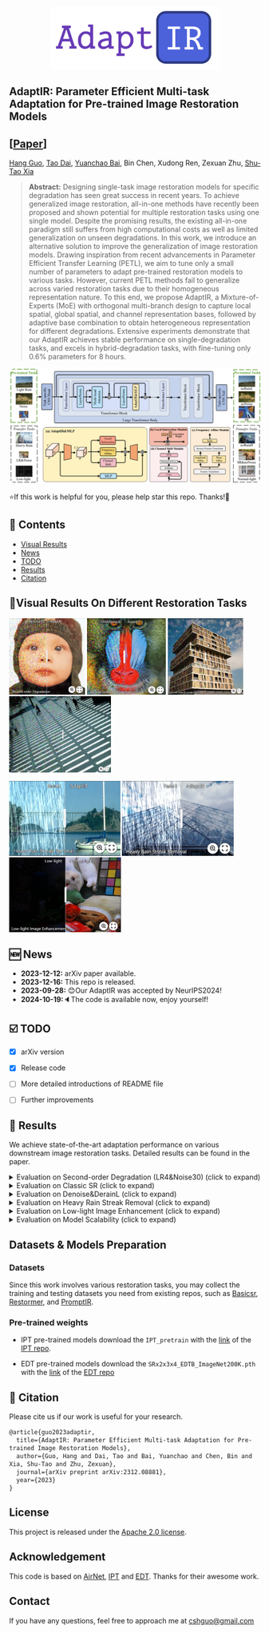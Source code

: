 <p align="center">
    <img src="assets/adaptir_logo.png" width="340">
</p>

## AdaptIR: Parameter Efficient Multi-task Adaptation for Pre-trained Image Restoration Models

## [[Paper](https://arxiv.org/pdf/2312.08881.pdf)] 

[Hang Guo](https://github.com/csguoh), [Tao Dai](https://cstaodai.com/), [Yuanchao Bai](https://scholar.google.com/citations?user=hjYIFZcAAAAJ&hl=zh-CN), Bin Chen, Xudong Ren, Zexuan Zhu, [Shu-Tao Xia](https://scholar.google.com/citations?hl=zh-CN&user=koAXTXgAAAAJ)


> **Abstract:**  Designing single-task image restoration models for specific degradation has seen great success in recent years. To achieve generalized image restoration, all-in-one methods have recently been proposed and shown potential for multiple restoration tasks using one single model. Despite the promising results, the existing all-in-one paradigm still suffers from high computational costs as well as limited generalization on unseen degradations. In this work, we introduce an alternative solution to improve the generalization of image restoration models. Drawing inspiration from recent advancements in Parameter Efficient Transfer Learning (PETL), we aim to tune only a small number of parameters to adapt pre-trained restoration models to various tasks. However, current PETL methods fail to generalize across varied restoration tasks due to their homogeneous representation nature. To this end, we propose AdaptIR, a Mixture-of-Experts (MoE) with orthogonal multi-branch design to capture local spatial, global spatial, and channel representation bases, followed by adaptive base combination to obtain heterogeneous representation for different degradations. Extensive experiments demonstrate that our AdaptIR achieves stable performance on single-degradation tasks, and excels in hybrid-degradation tasks, with fine-tuning only 0.6% parameters for 8 hours.


<p align="center">
    <img src="assets/pipeline.png" style="border-radius: 15px">
</p>

⭐If this work is helpful for you, please help star this repo. Thanks!🤗



## 📑 Contents

- [Visual Results](#visual_results)
- [News](#news)
- [TODO](#todo)
- [Results](#results)
- [Citation](#cite)


## <a name="visual_results"></a>:eyes:Visual Results On Different Restoration Tasks
[<img src="assets/imgsli1.png" height="153"/>](https://imgsli.com/MjI1Njk3) [<img src="assets/imgsli7.png" height="153"/>](https://imgsli.com/MjI1NzIx) [<img src="assets/imgsli5.png" height="153"/>](https://imgsli.com/MjI1NzEx) [<img src="assets/imgsli2.png" height="153"/>](https://imgsli.com/MjI1NzAw)

[<img src="assets/imgsli4.png" height="150"/>](https://imgsli.com/MjI1NzAz) [<img src="assets/imgsli3.png" height="150"/>](https://imgsli.com/MjI1NzAx) [<img src="assets/imgsli6.png" height="150"/>](https://imgsli.com/MjI1NzE2)



## <a name="news"></a> 🆕 News

- **2023-12-12:** arXiv paper available.
- **2023-12-16:** This repo is released.
- **2023-09-28:** 😊Our AdaptIR was accepted by NeurIPS2024!
- **2024-10-19:**🔈The code is available now, enjoy yourself!



## <a name="todo"></a> ☑️ TODO

- [x] arXiv version
- [x] Release code
- [ ] More detailed introductions of README file 
- [ ] Further improvements


## <a name="results"></a> 🥇 Results

We achieve state-of-the-art adaptation performance on various downstream image restoration tasks. Detailed results can be found in the paper.

<details>
<summary>Evaluation on Second-order Degradation (LR4&Noise30) (click to expand)</summary>

<p align="center">
  <img width="900" src="assets/SR&DN.png">
</p>
</details>


<details>
<summary>Evaluation on Classic SR (click to expand)</summary>

<p align="center">
  <img width="500" src="assets/classicSR.png">
</p>
</details>


<details>
<summary>Evaluation on Denoise&DerainL (click to expand)</summary>

<p align="center">
  <img width="500" src="assets/Dn&DRL.png">
</p>
</details>


<details>
<summary>Evaluation on Heavy Rain Streak Removal (click to expand)</summary>

<p align="center">
  <img width="500" src="assets/DRH.png">
</p>
</details>


<details>
<summary>Evaluation on Low-light Image Enhancement (click to expand)</summary>

<p align="center">
  <img width="500" src="assets/low-light.png">
</p>

</details>


<details>
<summary>Evaluation on Model Scalability (click to expand)</summary>

<p align="center">
  <img width="600" src="assets/scalabiltity.png">
</p>
</details>





## <a name="results"></a> Datasets & Models Preparation

### Datasets

Since this work involves various restoration tasks, you may collect the training and testing datasets you need from existing repos, such as [Basicsr](https://github.com/XPixelGroup/BasicSR/blob/master/docs/DatasetPreparation.md), [Restormer](https://github.com/swz30/Restormer/tree/main), and [PromptIR](https://github.com/va1shn9v/PromptIR/blob/main/INSTALL.md).




### Pre-trained weights

- IPT pre-trained models
download the `IPT_pretrain` with the [link](https://drive.google.com/drive/folders/1MVSdUX0YBExauG0fFz4ANiWTrq9xZEj7) of the [IPT repo](https://github.com/huawei-noah/Pretrained-IPT).


- EDT pre-trained models
download the `SRx2x3x4_EDTB_ImageNet200K.pth` with the [link](https://mycuhk-my.sharepoint.com/:f:/g/personal/1155137927_link_cuhk_edu_hk/Eikt_wPDrIFCpVpiU0zYNu0BwOhQIHgNWuH1FYZbxZhq_w?e=bVEVeW) of the [EDT repo](https://github.com/fenglinglwb/EDT)



## <a name="cite"></a> 🥰 Citation

Please cite us if our work is useful for your research.

```
@article{guo2023adaptir,
  title={AdaptIR: Parameter Efficient Multi-task Adaptation for Pre-trained Image Restoration Models},
  author={Guo, Hang and Dai, Tao and Bai, Yuanchao and Chen, Bin and Xia, Shu-Tao and Zhu, Zexuan},
  journal={arXiv preprint arXiv:2312.08881},
  year={2023}
}
```

## License

This project is released under the [Apache 2.0 license](LICENSE).

## Acknowledgement

This code is based on [AirNet](https://github.com/XLearning-SCU/2022-CVPR-AirNet), [IPT](https://github.com/huawei-noah/Pretrained-IPT) and [EDT](https://github.com/fenglinglwb/EDT). Thanks for their awesome work.

## Contact

If you have any questions, feel free to approach me at cshguo@gmail.com

